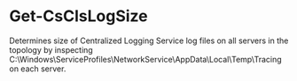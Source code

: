 # Get-CsClsLogSize
Determines size of Centralized Logging Service log files on all servers in the topology by inspecting C:\Windows\ServiceProfiles\NetworkService\AppData\Local\Temp\Tracing on each server.
